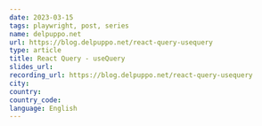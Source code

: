 ```yaml
---
date: 2023-03-15
tags: playwright, post, series
name: delpuppo.net
url: https://blog.delpuppo.net/react-query-usequery
type: article
title: React Query - useQuery
slides_url:
recording_url: https://blog.delpuppo.net/react-query-usequery
city:
country:
country_code:
language: English
---
```

